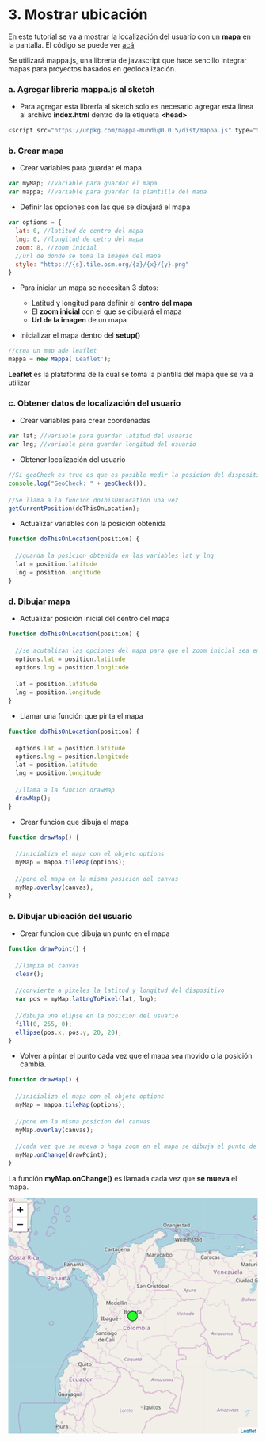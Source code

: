 # 3. Mostrar ubicación

En este tutorial se va a mostrar la localización del usuario con un **mapa** en la pantalla. El código se puede ver [acá​​](https://editor.p5js.org/laurajunco/sketches/ryKCPWOdX)

Se utilizará mappa.js, una librería de javascript que hace sencillo integrar mapas para proyectos basados en geolocalización.

### a. Agregar libreria mappa.js al sketch

* Para agregar esta librería al sketch solo es necesario agregar esta linea al archivo **index.html** dentro de la etiqueta **&lt;head&gt;**

```javascript
<script src="https://unpkg.com/mappa-mundi@0.0.5/dist/mappa.js" type="text/javascript"></script>
```

### b. Crear mapa

* Crear variables para guardar el mapa.

```javascript
var myMap; //variable para guardar el mapa
var mappa; //variable para guardar la plantilla del mapa
```

* Definir las opciones  con las que se dibujará el mapa

```javascript
var options = {
  lat: 0, //latitud de centro del mapa
  lng: 0, //longitud de cetro del mapa
  zoom: 8, //zoom inicial
  //url de donde se toma la imagen del mapa
  style: "https://{s}.tile.osm.org/{z}/{x}/{y}.png" 
}
```

* Para iniciar un mapa se necesitan 3 datos:
  * Latitud y longitud para definir el **centro del mapa**
  * El **zoom inicial** con el que se dibujará el mapa
  * **Url de la imagen** de un mapa



* Inicializar el mapa dentro del **setup\(\)**

```javascript
//crea un map ade leaflet
mappa = new Mappa('Leaflet');
```

**Leaflet** es la plataforma de la cual se toma la plantilla del mapa que se va a utilizar

### c. Obtener datos de localización del usuario

* Crear variables para crear coordenadas

```javascript
var lat; //variable para guardar latitud del usuario
var lng; //variable para guardar longitud del usuario
```

* Obtener localización del usuario

```javascript
//Si geoCheck es true es que es posible medir la posicion del dispositivo
console.log("GeoCheck: " + geoCheck());

//Se llama a la función doThisOnLocation una vez
getCurrentPosition(doThisOnLocation);
```

* Actualizar variables con la posición obtenida

```javascript
function doThisOnLocation(position) {

  //guarda la posicion obtenida en las variables lat y lng
  lat = position.latitude
  lng = position.longitude
}
```

### d. Dibujar mapa

* Actualizar posición inicial del centro del mapa

```javascript
function doThisOnLocation(position) {

  //se acutalizan las opciones del mapa para que el zoom inicial sea en la posicion del usuario
  options.lat = position.latitude
  options.lng = position.longitude
  
  lat = position.latitude
  lng = position.longitude
}
```

* Llamar una función que pinta el mapa

```javascript
function doThisOnLocation(position) {

  options.lat = position.latitude
  options.lng = position.longitude
  lat = position.latitude
  lng = position.longitude

  //llama a la funcion drawMap
  drawMap();
}
```

* Crear función que dibuja el mapa

```javascript
function drawMap() {

  //inicializa el mapa con el objeto options
  myMap = mappa.tileMap(options);

  //pone el mapa en la misma posicion del canvas
  myMap.overlay(canvas);
}
```

### e. Dibujar ubicación del usuario

* Crear función que dibuja un punto en el mapa

```javascript
function drawPoint() {

  //limpia el canvas
  clear();

  //convierte a pixeles la latitud y longitud del dispositivo
  var pos = myMap.latLngToPixel(lat, lng);

  //dibuja una elipse en la posicion del usuario
  fill(0, 255, 0);
  ellipse(pos.x, pos.y, 20, 20);
}
```

* Volver a pintar el punto cada vez que el mapa sea movido o la posición cambia.

```javascript
function drawMap() {

  //inicializa el mapa con el objeto options
  myMap = mappa.tileMap(options);

  //pone en la misma posicion del canvas
  myMap.overlay(canvas);

  //cada vez que se mueva o haga zoom en el mapa se dibuja el punto de posicion
  myMap.onChange(drawPoint);
}
```

La función **myMap.onChange\(\)** es llamada cada vez que **se mueva** el mapa.

![](../../.gitbook/assets/captura-de-pantalla-2018-10-21-a-las-3.47.13-p.m..png)

